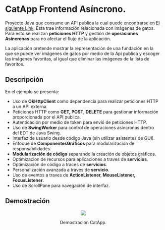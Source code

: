 # CatApp Frontend Asíncrono.

Proyecto Java que consume un API publica la cual puede encontrarse en [El siguiente Link](https://thecatapi.com/). Esta trae información relacionada con imágenes de gatos. Para esto se realizan **peticiones HTTP** y gestión de **operaciones Asíncronas** para no afectar el flujo de la aplicación.

La aplicación pretende mostrar la representación de una fundación en la que se puede ver imágenes de gatos por medio de la Api publica y escoger las imágenes favoritas, al igual que eliminar las imágenes de la lista de favoritos.

## Descripción

En el ejemplo se presenta: 
* Uso de **OkHttpClient** como dependencia para realizar peticiones HTTP a un API externa.
* Peticiones HTTP como **GET, POST, DELETE** para gestionar información proporcionada por el API publica.
* Autenticación por medio de token para envió de peticiones HTTP.
* Uso de **SwingWorker** para control de operaciones asíncronas dentro del EDT de  Java Swing.
* Interfaz de usuario desde código Java (sin utilizar asistentes de GUI).
* Enfoque de **ComponentesGráficos** para modularización de responsabilidades.
* **Modularización de código** separando la creación de objetos gráficos.
* Optimizacion de recursos para aplicaciones a traves de **servicios**.
* Optimización de código a traces de **servicios**.
* Personalización avanzada a traves de **servicio**.
* Uso de eventos a traves de **ActionListener, MouseListener, FocusListener**.
* Uso de ScrollPane para navegación de interfaz.

## Demostración

<div align='center'>
    <img  src='./CatApp.gif'>
    <p>Demostración CatApp.</p>
</div>